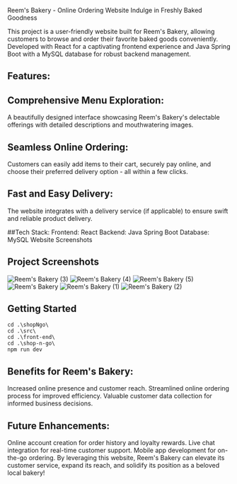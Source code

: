 Reem's Bakery - Online Ordering Website
Indulge in Freshly Baked Goodness

This project is a user-friendly website built for Reem's Bakery, allowing customers to browse and order their favorite baked goods conveniently. Developed with React for a captivating frontend experience and Java Spring Boot with a MySQL database for robust backend management.

## Features:

## Comprehensive Menu Exploration:
A beautifully designed interface showcasing Reem's Bakery's delectable offerings with detailed descriptions and mouthwatering images.
## Seamless Online Ordering:
Customers can easily add items to their cart, securely pay online, and choose their preferred delivery option - all within a few clicks.
## Fast and Easy Delivery:
The website integrates with a delivery service (if applicable) to ensure swift and reliable product delivery.

##Tech Stack:
Frontend: React
Backend: Java Spring Boot
Database: MySQL
Website Screenshots

## Project Screenshots
![Reem's Bakery (3)](https://github.com/basel948/Reem-s-Bakery/assets/60904272/c030efb7-fd51-46a5-9a1f-34999cf020fc)
![Reem's Bakery (4)](https://github.com/basel948/Reem-s-Bakery/assets/60904272/a95332b7-49f0-4df8-9334-3cf6c67c5e9c)
![Reem's Bakery (5)](https://github.com/basel948/Reem-s-Bakery/assets/60904272/06a617a9-fc79-4b19-a38a-ecec85d1d3b2)
![Reem's Bakery](https://github.com/basel948/Reem-s-Bakery/assets/60904272/465229ed-12e6-4fe3-a888-618035ee6b07)
![Reem's Bakery (1)](https://github.com/basel948/Reem-s-Bakery/assets/60904272/cf1d9d2c-cac5-4fa1-85cc-4890a1ff26ab)
![Reem's Bakery (2)](https://github.com/basel948/Reem-s-Bakery/assets/60904272/6e0ee510-7936-4a31-a898-bcc60a844c9a)


## Getting Started
```
cd .\shopNgo\
cd .\src\
cd .\front-end\
cd .\shop-n-go\
npm run dev
```

## Benefits for Reem's Bakery:

Increased online presence and customer reach.
Streamlined online ordering process for improved efficiency.
Valuable customer data collection for informed business decisions.

## Future Enhancements:

Online account creation for order history and loyalty rewards.
Live chat integration for real-time customer support.
Mobile app development for on-the-go ordering.
By leveraging this website, Reem's Bakery can elevate its customer service, expand its reach, and solidify its position as a beloved local bakery!
